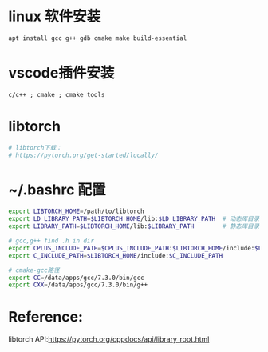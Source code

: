 # linux 软件安装
```sh
apt install gcc g++ gdb cmake make build-essential
```

# vscode插件安装
```
c/c++ ; cmake ; cmake tools
```

# libtorch
``` sh
# libtorch下载：
# https://pytorch.org/get-started/locally/
```

# ~/.bashrc 配置
```sh
export LIBTORCH_HOME=/path/to/libtorch
export LD_LIBRARY_PATH=$LIBTORCH_HOME/lib:$LD_LIBRARY_PATH  # 动态库目录
export LIBRARY_PATH=$LIBTORCH_HOME/lib:$LIBRARY_PATH        # 静态库目录

# gcc,g++ find .h in dir
export CPLUS_INCLUDE_PATH=$CPLUS_INCLUDE_PATH:$LIBTORCH_HOME/include:$LIBTORCH_HOME/include/torch/csrc/api/include
export C_INCLUDE_PATH=$LIBTORCH_HOME/include:$C_INCLUDE_PATH

# cmake-gcc路径
export CC=/data/apps/gcc/7.3.0/bin/gcc
export CXX=/data/apps/gcc/7.3.0/bin/g++

```
# Reference:
libtorch API:https://pytorch.org/cppdocs/api/library_root.html
